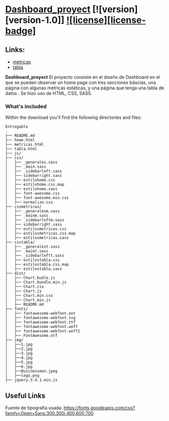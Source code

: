 # [Dashboard_proyect](home.html) [![version][version-1.0]] [![license][license-badge]][LICENSE]

## Links:

+ [metricas](metricas.html)
+ [tabla](tabla.html)

**Dashboard_proyect**
El proyecto consiste en el diseño de Dashboard en el que se pueden observar un home page con tres secciones báscias, una página con algunas metricas estáticas,  y una página que tenga una tabla de datos . Se hizo uso de HTML, CSS, SASS.




### What's included

Within the download you'll find the following directories and files:

```
Entregable
.
├── README.md
├── home.html
├── metricas.html
├── tabla.html
├── js/
├── css/
│   ├── _generales.sass
│   ├── _main.sass
│   ├── _sidebarleft.sass
│   ├── sidebarright.sass
│   ├── estilohome.css
│   ├── estilohome.css.map
│   ├── estilohome.sass
│   ├── font-awesome.css
│   ├── font-awesome.min.css
│   ├── normalize.css
├── cssmetricas/
│   ├── _generalesm.sass
│   ├── _mainm.sass
│   ├── _sidebarleftm.sass
│   ├── sidebarright.sass
│   ├── estilosmetricas.css
│   ├── estilosmetricas.css.map
│   ├── estilosmetricas.sass
├── csstabla/
│   ├── _generalest.sass
│   ├── _maint.sass
│   ├── _sidebarleftt.sass
│   ├── estilostabla.css
│   ├── estilostabla.css.map
│   ├── estilostabla.sass
├── dist/
│   ├── Chart.budle.js
│   ├── Chart.bundle.min.js
│   ├── Chart.css
│   ├── Chart.js
│   ├── Chart.min.css
│   ├── Chart.min.js
│   ├── README.md
├── fonts/
│   ├── fontawesome-webfont.eot
│   ├── fontawesome-webfont.svg
│   ├── fontawesome-webfont.ttf
│   ├── fontawesome-webfont.woff
│   ├── fontawesome-webfont.woff2
│   ├── FontAwesome.otf
├── img/
│   ├──1.jpg
│   ├──2.jpg
│   ├──3.jpg
│   ├──4.jpg
│   ├──5.jpg
│   ├──6.jpg
│   ├──Businessman.jpeg
│   ├──logo.png
├── jquery-3.4.1.min.js

```



## Useful Links

Fuente de tipografia usada: <https://fonts.googleapis.com/css?family=Open+Sans:300,300i,400,600,700>


[LICENSE]: N.A
